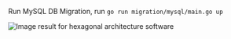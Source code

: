 Run MySQL DB Migration, run `go run migration/mysql/main.go up`

![Image result for hexagonal architecture software](https://herbertograca.files.wordpress.com/2017/03/hexagonal-arch-4-ports-adapters2.png?w=708)